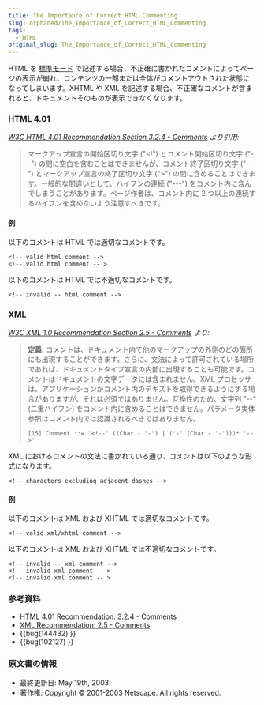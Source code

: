 ```yaml
---
title: The Importance of Correct HTML Commenting
slug: orphaned/The_Importance_of_Correct_HTML_Commenting
tags:
  - HTML
original_slug: The_Importance_of_Correct_HTML_Commenting
---
```

HTML を [標準モード](ja/Mozilla's_DOCTYPE_sniffing) で記述する場合、不正確に書かれたコメントによってページの表示が崩れ、コンテンツの一部または全体がコメントアウトされた状態になってしまいます。XHTML や XML を記述する場合、不正確なコメントが含まれると、ドキュメントそのものが表示できなくなります。

### HTML 4.01

_[W3C HTML 4.01 Recommendation Section 3.2.4 - Comments](http://www.w3.org/TR/html4/intro/sgmltut.html#h-3.2.4) より引用:_

> マークアップ宣言の開始区切り文字 ("\<!") とコメント開始区切り文字 ("--") の間に空白を含むことはできませんが、コメント終了区切り文字 ("--") とマークアップ宣言の終了区切り文字 (">") の間に含めることはできます。一般的な間違いとして、ハイフンの連続 ("---") をコメント内に含んでしまうことがあります。ページ作者は、コメント内に 2 つ以上の連続するハイフンを含めないよう注意すべきです。

#### 例

以下のコメントは HTML では適切なコメントです。

    <!-- valid html comment -->
    <!-- valid html comment -- >

以下のコメントは HTML では不適切なコメントです。

    <!-- invalid -- html comment -->

### XML

_[W3C XML 1.0 Recommendation Section 2.5 - Comments](http://www.w3.org/TR/REC-xml#sec-comments) より:_

> **定義:** コメントは、ドキュメント内で他のマークアップの外側のどの箇所にも出現することができます。さらに、文法によって許可されている場所であれば、ドキュメントタイプ宣言の内部に出現することも可能です。コメントはドキュメントの文字データには含まれません。XML プロセッサは、アプリケーションがコメント内のテキストを取得できるようにする場合がありますが、それは必須ではありません。互換性のため、文字列 "--" (二重ハイフン) をコメント内に含めることはできません。パラメータ実体参照はコメント内では認識されるべきではありません。
>
>     [15] Comment ::= '<!--' ((Char - '-') | ('-' (Char - '-')))* '-->'

XML におけるコメントの文法に書かれている通り、コメントは以下のような形式になります。

    <!-- characters excluding adjacent dashes -->

#### 例

以下のコメントは XML および XHTML では適切なコメントです。

    <!-- valid xml/xhtml comment -->

以下のコメントは XML および XHTML では不適切なコメントです。

    <!-- invalid -- xml comment -->
    <!-- invalid xml comment --->
    <!-- invalid xml comment -- >

### 参考資料

- [HTML 4.01 Recommendation: 3.2.4 - Comments](http://www.w3.org/TR/html4/intro/sgmltut.html#h-3.2.4)
- [XML Recommendation: 2.5 - Comments](http://www.w3.org/TR/REC-xml#sec-comments)
- {{bug(144432) }}
- {{bug(102127) }}

### 原文書の情報

- 最終更新日: May 19th, 2003
- 著作権: Copyright © 2001-2003 Netscape. All rights reserved.
